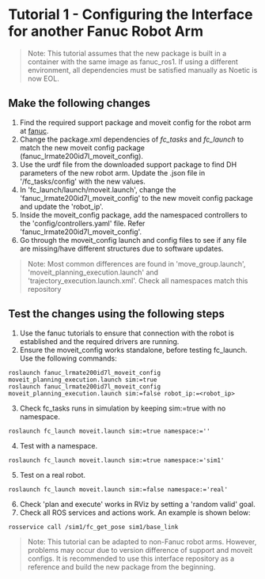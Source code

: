 # Tutorial 1 - Configuring the Interface for another Fanuc Robot Arm

> Note: This tutorial assumes that the new package is built in a container with the same image as fanuc_ros1. If using a different environment, all dependencies must be satisfied manually as Noetic is now EOL. 

## Make the following changes 
1. Find the required support package and moveit config for the robot arm at [fanuc](https://github.com/ros-industrial/fanuc). 
1. Change the package.xml dependencies of <i>fc_tasks</i> and <i>fc_launch</i> to match the new moveit config package (fanuc_lrmate200id7l_moveit_config).
1. Use the urdf file from the downloaded support package to find DH parameters of the new robot arm. Update the .json file in '/fc_tasks/config' with the new values. 
1. In 'fc_launch/launch/moveit.launch', change the 'fanuc_lrmate200id7l_moveit_config' to the new moveit config package and update the 'robot_ip'.
1. Inside the moveit_config package, add the namespaced controllers to the 'config/controllers.yaml' file. Refer 'fanuc_lrmate200id7l_moveit_config'. 
1. Go through the moveit_config launch and config files to see if any file are missing/have different structures due to software updates. 
> Note: Most common differences are found in 'move_group.launch', 'moveit_planning_execution.launch' and 'trajectory_execution.launch.xml'. Check all namespaces match this repository

## Test the changes using the following steps 
1. Use the fanuc tutorials to ensure that connection with the robot is established and the required drivers are running. 
2. Ensure the moveit_config works standalone, before testing fc_launch. Use the following commands: 
```shell
roslaunch fanuc_lrmate200id7l_moveit_config moveit_planning_execution.launch sim:=true 
roslaunch fanuc_lrmate200id7l_moveit_config moveit_planning_execution.launch sim:=false robot_ip:=<robot_ip>
```
3. Check fc_tasks runs in simulation by keeping sim:=true with no namespace. 
```shell
roslaunch fc_launch moveit.launch sim:=true namespace:=''
```
4. Test with a namespace.
```shell
roslaunch fc_launch moveit.launch sim:=true namespace:='sim1'
```
5. Test on a real robot. 
```shell
roslaunch fc_launch moveit.launch sim:=false namespace:='real'
```
6. Check 'plan and execute' works in RViz by setting a 'random valid' goal. 
7. Check all ROS services and actions work. An example is shown below:
```shell
rosservice call /sim1/fc_get_pose sim1/base_link 
```

> Note: This tutorial can be adapted to non-Fanuc robot arms. However, problems may occur due to version difference of support and moveit configs. It is recommended to use this interface repository as a reference and build the new package from the beginning. 